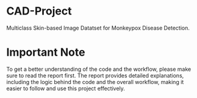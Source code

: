 # CAD-Project
Multiclass Skin-based Image Datatset for Monkeypox Disease Detection.

# Important Note  
To get a better understanding of the code and the workflow, please make sure to read the report first. The report provides detailed explanations, including the logic behind the code and the overall workflow, making it easier to follow and use this project effectively.  

